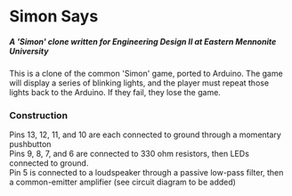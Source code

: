 # Simon Says
##### A 'Simon' clone written for Engineering Design II at Eastern Mennonite University

This is a clone of the common 'Simon' game, ported to Arduino. The game 
will display a series of blinking lights, and the player must repeat 
those lights back to the Arduino. If they fail, they lose the game.

### Construction
Pins 13, 12, 11, and 10 are each connected to ground through a momentary pushbutton  
Pins 9, 8, 7, and 6 are connected to 330 ohm resistors, then LEDs connected to ground.  
Pin 5 is connected to a loudspeaker through a passive low-pass filter, then a common-emitter amplifier (see circuit diagram to be added)  



